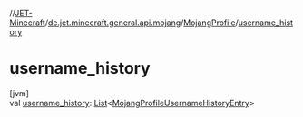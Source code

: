 //[JET-Minecraft](../../../index.md)/[de.jet.minecraft.general.api.mojang](../index.md)/[MojangProfile](index.md)/[username_history](username_history.md)

# username_history

[jvm]\
val [username_history](username_history.md): [List](https://kotlinlang.org/api/latest/jvm/stdlib/kotlin.collections/-list/index.html)&lt;[MojangProfileUsernameHistoryEntry](../-mojang-profile-username-history-entry/index.md)&gt;
